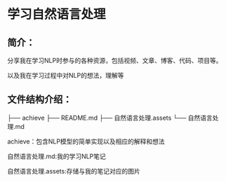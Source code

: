 # 				学习自然语言处理



## 简介：

分享我在学习NLP时参与的各种资源，包括视频、文章、博客、代码、项目等。

以及我在学习过程中对NLP的想法，理解等



## 文件结构介绍：

├── achieve
├── README.md
├── 自然语言处理.assets
└── 自然语言处理.md

achieve：包含NLP模型的简单实现以及相应的解释和想法

自然语言处理.md:我的学习NLP笔记

自然语言处理.assets:存储与我的笔记对应的图片



